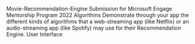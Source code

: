 Movie-Recommendation-Engine
Submission for Microsoft Engage Mentorship Program 2022
Algorithms 
Demonstrate through your app the different kinds of algorithms that a web-streaming app (like Netflix) or an audio-streaming app (like Spotify) may use for their Recommendation Engine.
User Interface



